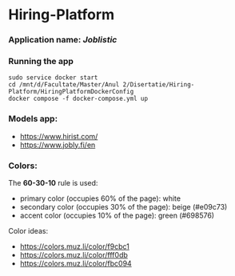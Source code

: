 # Hiring-Platform

### Application name: *Joblistic*

### Running the app

```
sudo service docker start
cd /mnt/d/Facultate/Master/Anul 2/Disertatie/Hiring-Platform/HiringPlatformDockerConfig
docker compose -f docker-compose.yml up
```

### Models app: 
* https://www.hirist.com/
* https://www.jobly.fi/en

### Colors:
The **60-30-10** rule is used:
* primary color (occupies 60% of the page): white
* secondary color (occupies 30% of the page): beige (#e09c73)
* accent color (occupies 10% of the page): green (#698576)

Color ideas:
* https://colors.muz.li/color/f9cbc1
* https://colors.muz.li/color/fff0db
* https://colors.muz.li/color/fbc094
